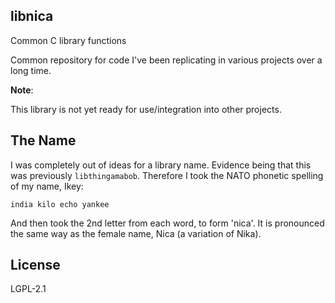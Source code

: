 libnica
-------

Common C library functions


Common repository for code I've been replicating in various projects over a long
time.

**Note**:

This library is not yet ready for use/integration into other projects.

The Name
--------

I was completely out of ideas for a library name. Evidence being that this
was previously `libthingamabob`. Therefore I took the NATO phonetic spelling
of my name, Ikey:

	india kilo echo yankee

And then took the 2nd letter from each word, to form 'nica'. It is pronounced
the same way as the female name, Nica (a variation of Nika).

License
------

LGPL-2.1
